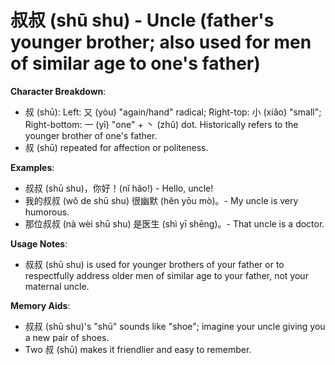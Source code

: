 # **叔叔 (shū shu) - Uncle (father's younger brother; also used for men of similar age to one's father)**

**Character Breakdown**:  
- 叔 (shū): Left: 又 (yòu) "again/hand" radical; Right-top: 小 (xiǎo) "small"; Right-bottom: 一 (yī) "one" + 丶 (zhǔ) dot. Historically refers to the younger brother of one's father.  
- 叔 (shū) repeated for affection or politeness.

**Examples**:  
- 叔叔 (shū shu)，你好！(nǐ hǎo!) - Hello, uncle!  
- 我的叔叔 (wǒ de shū shu) 很幽默 (hěn yōu mò)。- My uncle is very humorous.  
- 那位叔叔 (nà wèi shū shu) 是医生 (shì yī shēng)。- That uncle is a doctor.

**Usage Notes**:  
- 叔叔 (shū shu) is used for younger brothers of your father or to respectfully address older men of similar age to your father, not your maternal uncle.

**Memory Aids**:  
- 叔叔 (shū shu)'s "shū" sounds like "shoe"; imagine your uncle giving you a new pair of shoes.  
- Two 叔 (shū) makes it friendlier and easy to remember.